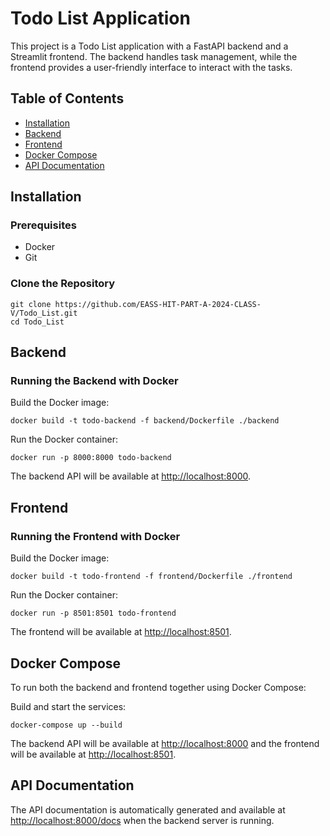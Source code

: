 <!DOCTYPE html>
<html>
<head>
    
</head>
<body>

<h1>Todo List Application</h1>
<p>This project is a Todo List application with a FastAPI backend and a Streamlit frontend. The backend handles task management, while the frontend provides a user-friendly interface to interact with the tasks.</p>

<h2>Table of Contents</h2>
<ul>
    <li><a href="#installation">Installation</a></li>
    <li><a href="#backend">Backend</a></li>
    <li><a href="#frontend">Frontend</a></li>
    <li><a href="#docker-compose">Docker Compose</a></li>
    <li><a href="#api-documentation">API Documentation</a></li>
</ul>

<h2 id="installation">Installation</h2>

<h3>Prerequisites</h3>
<ul>
    <li>Docker</li>
    <li>Git</li>
</ul>

<h3>Clone the Repository</h3>
<pre><code>git clone https://github.com/EASS-HIT-PART-A-2024-CLASS-V/Todo_List.git
cd Todo_List</code></pre>

<h2 id="backend">Backend</h2>

<h3>Running the Backend with Docker</h3>
<p>Build the Docker image:</p>
<pre><code>docker build -t todo-backend -f backend/Dockerfile ./backend
</code></pre>
<p>Run the Docker container:</p>
<pre><code>docker run -p 8000:8000 todo-backend
</code></pre>
<p>The backend API will be available at <a href="http://localhost:8000">http://localhost:8000</a>.</p>

<h2 id="frontend">Frontend</h2>

<h3>Running the Frontend with Docker</h3>
<p>Build the Docker image:</p>
<pre><code>docker build -t todo-frontend -f frontend/Dockerfile ./frontend
</code></pre>
<p>Run the Docker container:</p>
<pre><code>docker run -p 8501:8501 todo-frontend
</code></pre>
<p>The frontend will be available at <a href="http://localhost:8501">http://localhost:8501</a>.</p>

<h2 id="docker-compose">Docker Compose</h2>

<p>To run both the backend and frontend together using Docker Compose:</p>
<p>Build and start the services:</p>
<pre><code>docker-compose up --build
</code></pre>
<p>The backend API will be available at <a href="http://localhost:8000">http://localhost:8000</a> and the frontend will be available at <a href="http://localhost:8501">http://localhost:8501</a>.</p>

<h2 id="api-documentation">API Documentation</h2>

<p>The API documentation is automatically generated and available at <a href="http://localhost:8000/docs">http://localhost:8000/docs</a> when the backend server is running.</p>

</body>
</html>
